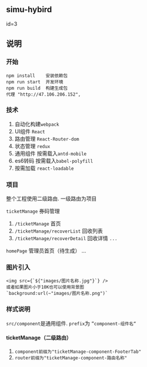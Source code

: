 ## simu-hybird
id=3
## 说明

### 开始
```
npm install    安装依赖包
npm run start  开发环境
npm run build  构建生成包
代理 "http://47.106.206.152",
```
### 技术

1. 自动化构建`webpack`
2. UI组件 `React`
3. 路由管理 `React-Router-dom`
4. 状态管理 `redux`
5. 通用组件 按需载入`antd-mobile`
6. es6转码 按需载入`babel-polyfill`
7. 按需加载 `react-loadable`

### 项目

整个工程使用二级路由. 一级路由为项目

`ticketManage` 券码管理

1. `/ticketManage` 首页
2. `/ticketManage/recoverList`   回收列表
3. `/ticketManage/recoverDetail` 回收详情
`...`

`homePage`  管理员首页（待生成）
...

### 图片引入

```
<img src={`${"images/图片名称.jpg"}`} />
或者如果图片小于10K也可以使用背景图
`background:url(~"images/图片名称.png")`
```

### 样式说明

`src/component`是通用组件. `prefix`为 `”component-组件名“`

#### ticketManage（二级路由）
1. `component前缀为"ticketManage-component-FooterTab"`
2. `router前缀为"ticketManage-component-路由名称"`









